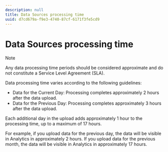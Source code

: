 ```yaml
---
description: null
title: Data Sources processing time
uuid: d7cd679a-f9e3-4740-87cf-6171f3fe5cd9
---
```


# Data Sources processing time

>[!NOTE]
>Any data processing time periods should be considered approximate and do not constitute a Service Level Agreement (SLA).

Data processing time varies according to the following guidelines:

* Data for the Current Day: Processing completes approximately 2 hours after the data upload.
* Data for the Previous Day: Processing completes approximately 3 hours after the data upload.

Each additional day in the upload adds approximately 1 hour to the processing time, up to a maximum of 17 hours.

For example, if you upload data for the previous day, the data will be visible in Analytics in approximately 2 hours. If you upload data for the previous month, the data will be visible in Analytics in approximately 17 hours.
